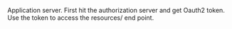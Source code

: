 Application server. First hit the authorization server and get Oauth2 token. Use the token to access the resources/ end point.